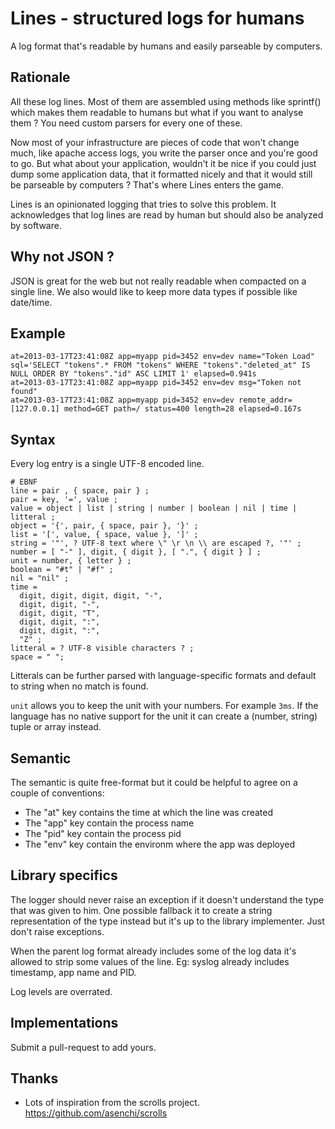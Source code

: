 Lines - structured logs for humans
==================================

A log format that's readable by humans and easily parseable by computers.

Rationale
---------

All these log lines. Most of them are assembled using methods like
sprintf() which makes them readable to humans but what if you want to
analyse them ? You need custom parsers for every one of these.

Now most of your infrastructure are pieces of code that won't change
much, like apache access logs, you write the parser once and you're good
to go. But what about your application, wouldn't it be nice if you could
just dump some application data, that it formatted nicely and that it
would still be parseable by computers ? That's where Lines enters the
game.

Lines is an opinionated logging that tries to solve this problem. It acknowledges that log lines are read by human but should also be analyzed by software.

Why not JSON ?
--------------

JSON is great for the web but not really readable when compacted on a single line. We also would like to keep more data types if possible like date/time.

Example
-------

```
at=2013-03-17T23:41:08Z app=myapp pid=3452 env=dev name="Token Load" sql='SELECT "tokens".* FROM "tokens" WHERE "tokens"."deleted_at" IS NULL ORDER BY "tokens"."id" ASC LIMIT 1' elapsed=0.941s
at=2013-03-17T23:41:08Z app=myapp pid=3452 env=dev msg="Token not found"
at=2013-03-17T23:41:08Z app=myapp pid=3452 env=dev remote_addr=[127.0.0.1] method=GET path=/ status=400 length=28 elapsed=0.167s
```

Syntax
------

Every log entry is a single UTF-8 encoded line.

```ebnf
# EBNF
line = pair , { space, pair } ;
pair = key, '=', value ;
value = object | list | string | number | boolean | nil | time | litteral ;
object = '{', pair, { space, pair }, '}' ;
list = '[', value, { space, value }, ']' ;
string = '"', ? UTF-8 text where \" \r \n \\ are escaped ?, '"' ;
number = [ "-" ], digit, { digit }, [ ".", { digit } ] ;
unit = number, { letter } ;
boolean = "#t" | "#f" ;
nil = "nil" ;
time =
  digit, digit, digit, digit, "-",
  digit, digit, "-",
  digit, digit, "T",
  digit, digit, ":",
  digit, digit, ":",
  "Z" ;
litteral = ? UTF-8 visible characters ? ;
space = " ";
```

Litterals can be further parsed with language-specific formats and
default to string when no match is found.

`unit` allows you to keep the unit with your numbers. For example `3ms`. If
the language has no native support for the unit it can create a
(number, string) tuple or array instead.

Semantic
--------

The semantic is quite free-format but it could be helpful to agree on a couple of conventions:

* The "at" key contains the time at which the line was created
* The "app" key contain the process name
* The "pid" key contain the process pid
* The "env" key contain the environm where the app was deployed

Library specifics
-----------------

The logger should never raise an exception if it doesn't understand the type that was given to him. One possible fallback it to create a string representation of the type instead but it's up to the library implementer. Just don't raise exceptions.

When the parent log format already includes some of the log data it's allowed to strip some values of the line. Eg: syslog already includes timestamp, app name and PID.

Log levels are overrated.

Implementations
---------------

Submit a pull-request to add yours.

Thanks
------

* Lots of inspiration from the scrolls project. https://github.com/asenchi/scrolls

